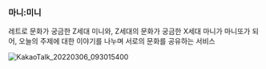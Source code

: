 ### 마니:미니

레트로 문화가 궁금한 Z세대 미니와, Z세대의 문화가 궁금한 X세대 마니가 마니또가 되어, 오늘의 주제에 대한 이야기를 나누며 서로의 문화를 공유하는 서비스

![KakaoTalk_20220306_093015400](https://user-images.githubusercontent.com/65644373/156976913-3bdf6776-ed08-4f14-b20c-c2e41b4a7fb6.png)
